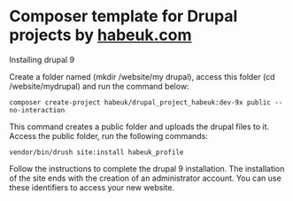 # Composer template for Drupal projects by [habeuk.com](habeuk.com)

Installing drupal 9

Create a folder named (mkdir /website/my drupal), access this folder (cd /website/mydrupal) and run the command below:

```
composer create-project habeuk/drupal_project_habeuk:dev-9x public --no-interaction
```

This command creates a public folder and uploads the drupal files to it.
Access the public folder, run the following commands:

```
vendor/bin/drush site:install habeuk_profile
```

Follow the instructions to complete the drupal 9 installation.
The installation of the site ends with the creation of an administrator account.
You can use these identifiers to access your new website.
